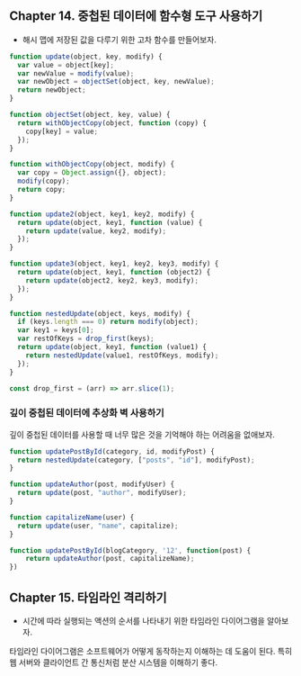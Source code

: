 ## Chapter 14. 중첩된 데이터에 함수형 도구 사용하기

- 해시 맵에 저장된 값을 다루기 위한 고차 함수를 만들어보자.

```javascript
function update(object, key, modify) {
  var value = object[key];
  var newValue = modify(value);
  var newObject = objectSet(object, key, newValue);
  return newObject;
}

function objectSet(object, key, value) {
  return withObjectCopy(object, function (copy) {
    copy[key] = value;
  });
}

function withObjectCopy(object, modify) {
  var copy = Object.assign({}, object);
  modify(copy);
  return copy;
}
```

```javascript
function update2(object, key1, key2, modify) {
  return update(object, key1, function (value) {
    return update(value, key2, modify);
  });
}

function update3(object, key1, key2, key3, modify) {
  return update(object, key1, function (object2) {
    return update(object2, key2, key3, modify);
  });
}
```

```javascript
function nestedUpdate(object, keys, modify) {
  if (keys.length === 0) return modify(object);
  var key1 = keys[0];
  var restOfKeys = drop_first(keys);
  return update(object, key1, function (value1) {
    return nestedUpdate(value1, restOfKeys, modify);
  });
}
```

```javascript
const drop_first = (arr) => arr.slice(1);
```

### 깊이 중첩된 데이터에 추상화 벽 사용하기

깊이 중첩된 데이터를 사용할 때 너무 많은 것을 기억해야 하는 어려움을 없애보자.

```javascript
function updatePostById(category, id, modifyPost) {
  return nestedUpdate(category, ["posts", "id"], modifyPost);
}
```

```javascript
function updateAuthor(post, modifyUser) {
  return update(post, "author", modifyUser);
}
```

```javascript
function capitalizeName(user) {
  return update(user, "name", capitalize);
}
```

```javascript
function updatePostById(blogCategory, '12', function(post) {
	return updateAuthor(post, capitalizeName);
})
```

## Chapter 15. 타임라인 격리하기

- 시간에 따라 실행되는 액션의 순서를 나타내기 위한 타임라인 다이어그램을 알아보자.

타임라인 다이어그램은 소프트웨어가 어떻게 동작하는지 이해하는 데 도움이 된다.
특히 웹 서버와 클라이언트 간 통신처럼 분산 시스템을 이해하기 좋다.
